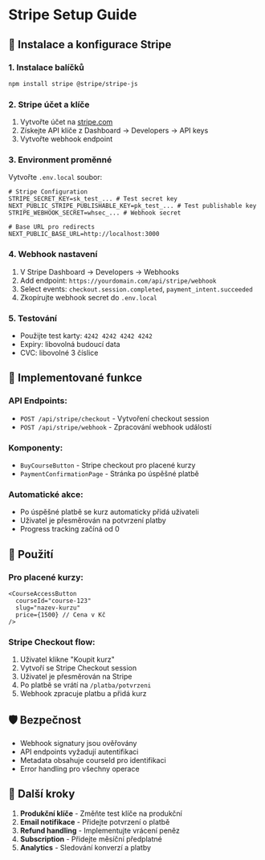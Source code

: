 # Stripe Setup Guide

## 🚀 **Instalace a konfigurace Stripe**

### **1. Instalace balíčků**
```bash
npm install stripe @stripe/stripe-js
```

### **2. Stripe účet a klíče**
1. Vytvořte účet na [stripe.com](https://stripe.com)
2. Získejte API klíče z Dashboard → Developers → API keys
3. Vytvořte webhook endpoint

### **3. Environment proměnné**
Vytvořte `.env.local` soubor:
```env
# Stripe Configuration
STRIPE_SECRET_KEY=sk_test_... # Test secret key
NEXT_PUBLIC_STRIPE_PUBLISHABLE_KEY=pk_test_... # Test publishable key
STRIPE_WEBHOOK_SECRET=whsec_... # Webhook secret

# Base URL pro redirects
NEXT_PUBLIC_BASE_URL=http://localhost:3000
```

### **4. Webhook nastavení**
1. V Stripe Dashboard → Developers → Webhooks
2. Add endpoint: `https://yourdomain.com/api/stripe/webhook`
3. Select events: `checkout.session.completed`, `payment_intent.succeeded`
4. Zkopírujte webhook secret do `.env.local`

### **5. Testování**
- Použijte test karty: `4242 4242 4242 4242`
- Expiry: libovolná budoucí data
- CVC: libovolné 3 číslice

## 🔧 **Implementované funkce**

### **API Endpoints:**
- `POST /api/stripe/checkout` - Vytvoření checkout session
- `POST /api/stripe/webhook` - Zpracování webhook událostí

### **Komponenty:**
- `BuyCourseButton` - Stripe checkout pro placené kurzy
- `PaymentConfirmationPage` - Stránka po úspěšné platbě

### **Automatické akce:**
- Po úspěšné platbě se kurz automaticky přidá uživateli
- Uživatel je přesměrován na potvrzení platby
- Progress tracking začíná od 0

## 📱 **Použití**

### **Pro placené kurzy:**
```tsx
<CourseAccessButton 
  courseId="course-123"
  slug="nazev-kurzu"
  price={1500} // Cena v Kč
/>
```

### **Stripe Checkout flow:**
1. Uživatel klikne "Koupit kurz"
2. Vytvoří se Stripe Checkout session
3. Uživatel je přesměrován na Stripe
4. Po platbě se vrátí na `/platba/potvrzeni`
5. Webhook zpracuje platbu a přidá kurz

## 🛡️ **Bezpečnost**

- Webhook signatury jsou ověřovány
- API endpoints vyžadují autentifikaci
- Metadata obsahuje courseId pro identifikaci
- Error handling pro všechny operace

## 🔄 **Další kroky**

1. **Produkční klíče** - Změňte test klíče na produkční
2. **Email notifikace** - Přidejte potvrzení o platbě
3. **Refund handling** - Implementujte vrácení peněz
4. **Subscription** - Přidejte měsíční předplatné
5. **Analytics** - Sledování konverzí a platby
